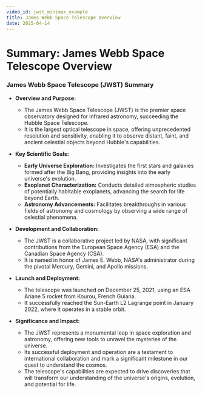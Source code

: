 ```yaml
---
video_id: jwst_minimax_example
title: James Webb Space Telescope Overview
date: 2025-04-14
---
```


# Summary: James Webb Space Telescope Overview

### James Webb Space Telescope (JWST) Summary

- **Overview and Purpose:**
  - The James Webb Space Telescope (JWST) is the premier space observatory designed for infrared astronomy, succeeding the Hubble Space Telescope.
  - It is the largest optical telescope in space, offering unprecedented resolution and sensitivity, enabling it to observe distant, faint, and ancient celestial objects beyond Hubble's capabilities.

- **Key Scientific Goals:**
  - **Early Universe Exploration:** Investigates the first stars and galaxies formed after the Big Bang, providing insights into the early universe's evolution.
  - **Exoplanet Characterization:** Conducts detailed atmospheric studies of potentially habitable exoplanets, advancing the search for life beyond Earth.
  - **Astronomy Advancements:** Facilitates breakthroughs in various fields of astronomy and cosmology by observing a wide range of celestial phenomena.

- **Development and Collaboration:**
  - The JWST is a collaborative project led by NASA, with significant contributions from the European Space Agency (ESA) and the Canadian Space Agency (CSA).
  - It is named in honor of James E. Webb, NASA's administrator during the pivotal Mercury, Gemini, and Apollo missions.

- **Launch and Deployment:**
  - The telescope was launched on December 25, 2021, using an ESA Ariane 5 rocket from Kourou, French Guiana.
  - It successfully reached the Sun-Earth L2 Lagrange point in January 2022, where it operates in a stable orbit.

- **Significance and Impact:**
  - The JWST represents a monumental leap in space exploration and astronomy, offering new tools to unravel the mysteries of the universe.
  - Its successful deployment and operation are a testament to international collaboration and mark a significant milestone in our quest to understand the cosmos.
  - The telescope's capabilities are expected to drive discoveries that will transform our understanding of the universe's origins, evolution, and potential for life.
